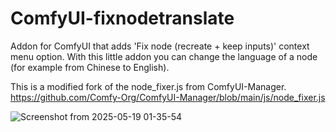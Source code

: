 # ComfyUI-fixnodetranslate

Addon for ComfyUI that adds 'Fix node (recreate + keep inputs)' context menu option.
With this little addon you can change the language of a node (for example from Chinese to English).

This is a modified fork of the node_fixer.js from ComfyUI-Manager.
https://github.com/Comfy-Org/ComfyUI-Manager/blob/main/js/node_fixer.js

![Screenshot from 2025-05-19 01-35-54](https://github.com/user-attachments/assets/3a75ba3a-a86f-491d-a644-cf6532e74541)
